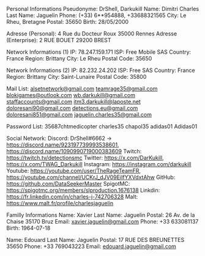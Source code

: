 Personal Informations
Pseudonyme: DrShell, Darkukill
Name: Dimitri Charles
Last Name: Jaguelin
Phone: (+33) 6**954888, +33688321565
City: Le Rheu, Bretagne 
Postal: 35650
Birth: 28/05/2000
 
Adresse (Personal): 4 Rue du Docteur Roux 35000 Rennes
Adresse (Enterprise): 2 RUE BOUET 29200 BREST
 
Network Informations (1)
IP: 78.247.159.171
ISP: Free Mobile SAS
Country: France
Region: Brittany
City: Le Rheu
Postal Code: 35650
 
Network Informations (2)
IP: 82.232.24.202
ISP: Free SAS
Country: France
Region: Brittany
City: Saint-Lunaire
Postal Code: 35800
 
Mail List:
alsetnetwork@gmail.com 
teamrage35@gmail.com 
blokigames@outlook.com 
wb.darkukill@gmail.com 
staffaccounts@gmail.com
itm3.darkukill@laposte.net
doloresani90@gmail.com
detections.eu@gmail.com
doloresani851@gmail.com
jaguelin.charles35@gmail.com
 
Password List:
35687chtmedicopter 
charles35 
chapol35 
adidas01 
Adidas01
 
Social Network:
Discord: DrShell#6662 -> https://discord.name/923197739993538601, https://discord.name/1090990719000383609
Twitch: https://twitch.tv/detectionsmc
Twitter: https://x.com/DarKukill, https://x.com/TWAG_Darkukill
Instagram: https://instagram.com/darkukill
Youtube: https://youtube.com/user/TheRageTeamFR, https://youtube.com/channel/UCKrJ_dJV09EiIfYXVdxtAhw
GitHub: https://github.com/DataSeekerMaster
SpigotMC: https://spigotmc.org/members/slproduction.1676138
Linkdin: https://fr.linkedin.com/in/charles-j-742706328
Malt: https://www.malt.fr/profile/charlesjaguelin
 
Familly Informations
Name: Xavier 
Last Name: Jaguelin
Postal: 26 Av. de la Chaise 35170 Bruz
Email: xavier.jaguelin@gmail.com
Phone: +33 633081137
Birth: 1964-07-18
 
Name: Edouard 
Last Name: Jaguelin
Postal: 17 RUE DES BREUNETTES 35650 
Phone: +33 769043223
Email: edouard.jaguelin@gmail.com
